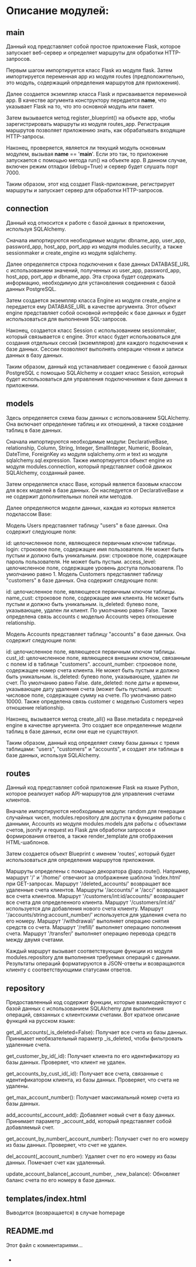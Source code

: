 # Описание модулей:

## main

Данный код представляет собой простое приложение Flask, которое запускает веб-сервер и определяет маршруты для обработки HTTP-запросов.

Первым шагом импортируется класс Flask из модуля flask. Затем импортируется переменная app из модуля routes (предположительно, это модуль, содержащий определения маршрутов для приложения).

Далее создается экземпляр класса Flask и присваивается переменной app. В качестве аргумента конструктору передается __name__, что указывает Flask на то, что это основной модуль или пакет.

Затем вызывается метод register_blueprint() на объекте app, чтобы зарегистрировать маршруты из модуля routes_app. Регистрация маршрутов позволяет приложению знать, как обрабатывать входящие HTTP-запросы.

Наконец, проверяется, является ли текущий модуль основным модулем, вызывая __name__ == '__main__'. Если это так, то приложение запускается с помощью метода run() на объекте app. В данном случае, включен режим отладки (debug=True) и сервер будет слушать порт 7000.

Таким образом, этот код создает Flask-приложение, регистрирует маршруты и запускает сервер для обработки HTTP-запросов.

## connection

Данный код относится к работе с базой данных в приложении, используя SQLAlchemy.

Сначала импортируются необходимые модули: dbname_app, user_app, password_app, host_app, port_app из модуля modules.security, а также sessionmaker и create_engine из модуля sqlalchemy.

Далее определяется строка подключения к базе данных DATABASE_URL с использованием значений, полученных из user_app, password_app, host_app, port_app и dbname_app. Эта строка будет содержать информацию, необходимую для установления соединения с базой данных PostgreSQL.

Затем создается экземпляр класса Engine из модуля create_engine и передается ему DATABASE_URL в качестве аргумента. Этот объект engine представляет собой основной интерфейс к базе данных и будет использоваться для выполнения SQL-запросов.

Наконец, создается класс Session с использованием sessionmaker, который связывается с engine. Этот класс будет использоваться для создания отдельных сессий (экземпляров) для каждого подключения к базе данных. Сессии позволяют выполнять операции чтения и записи данных в базу данных.

Таким образом, данный код устанавливает соединение с базой данных PostgreSQL с помощью SQLAlchemy и создает класс Session, который будет использоваться для управления подключениями к базе данных в приложении.

## models

Здесь определяется схема базы данных с использованием SQLAlchemy.
Она включает определение таблиц и их отношений, а также создание таблиц в базе данных.

Сначала импортируются необходимые модули: DeclarativeBase, relationship, Column, String, Integer, SmallInteger, Numeric, Boolean, DateTime, ForeignKey из модуля sqlalchemy.orm и text из модуля sqlalchemy.sql.expression. Также импортируется объект engine из модуля modules.connection, который представляет собой движок SQLAlchemy, созданный ранее.

Затем определяется класс Base, который является базовым классом для всех моделей в базе данных. Он наследуется от DeclarativeBase и не содержит дополнительных полей или методов.

Далее определяются модели данных, каждая из которых является подклассом Base:

Модель Users представляет таблицу "users" в базе данных. Она содержит следующие поля:

id: целочисленное поле, являющееся первичным ключом таблицы.
login: строковое поле, содержащее имя пользователя. Не может быть пустым и должно быть уникальным.
psw: строковое поле, содержащее пароль пользователя. Не может быть пустым.
access_level: целочисленное поле, содержащее уровень доступа пользователя. По умолчанию равно 1.
Модель Customers представляет таблицу "customers" в базе данных. Она содержит следующие поля:

id: целочисленное поле, являющееся первичным ключом таблицы.
name_cust: строковое поле, содержащее имя клиента. Не может быть пустым и должно быть уникальным.
is_deleted: булево поле, указывающее, удален ли клиент. По умолчанию равно False.
Также определена связь accounts с моделью Accounts через отношение relationship.

Модель Accounts представляет таблицу "accounts" в базе данных. Она содержит следующие поля:

id: целочисленное поле, являющееся первичным ключом таблицы.
cust_id: целочисленное поле, являющееся внешним ключом, связанным с полем id в таблице "customers".
account_number: строковое поле, содержащее номер счета клиента. Не может быть пустым и должно быть уникальным.
is_deleted: булево поле, указывающее, удален ли счет. По умолчанию равно False.
date_deleted: поле даты и времени, указывающее дату удаления счета (может быть пустым).
amount: числовое поле, содержащее сумму на счете. По умолчанию равно 10000.
Также определена связь customer с моделью Customers через отношение relationship.

Наконец, вызывается метод create_all() на Base.metadata с передачей engine в качестве аргумента. Это создает все определенные модели таблиц в базе данных, если они еще не существуют.

Таким образом, данный код определяет схему базы данных с тремя таблицами: "users", "customers" и "accounts", и создает эти таблицы в базе данных, используя SQLAlchemy.

## routes

Данный код представляет собой приложение Flask на языке Python, которое реализует набор API-маршрутов для управления счетами клиентов.

Вначале импортируются необходимые модули: random для генерации случайных чисел, modules.repository для доступа к функциям работы с данными, Accounts из модуля modules.models для работы с объектами счетов, jsonify и request из Flask для обработки запросов и формирования ответов, а также render_template для отображения HTML-шаблонов.

Затем создается объект Blueprint с именем 'routes', который будет использоваться для определения маршрутов приложения.

Маршруты определены с помощью декоратора @app.route(). Например, маршрут '/' и '/home/' отвечают за отображение шаблона 'index.html' при GET-запросах. Маршрут '/deleted_accounts/' возвращает все удаленные счета клиентов. Маршруты '/accounts/' и '/acc/' возвращают все счета клиентов. Маршрут '/customers/int:id/accounts/' возвращает все счета для определенного клиента. Маршрут '/customers/int:id/' используется для добавления нового счета клиенту. Маршрут '/accounts/string:account_number/' используется для удаления счета по его номеру. Маршрут '/withdrawal/' выполняет операцию снятия средств со счета. Маршрут '/refill/' выполняет операцию пополнения счета. Маршрут '/transfer/' выполняет операцию перевода средств между двумя счетами.

Каждый маршрут вызывает соответствующие функции из модуля modules.repository для выполнения требуемых операций с данными. Результаты операций форматируются в JSON-ответы и возвращаются клиенту с соответствующими статусами ответов.

## repository

Предоставленный код содержит функции, которые взаимодействуют с базой данных с использованием SQLAlchemy для выполнения операций, связанных с клиентскими счетами. Вот краткое описание функций на русском языке:

get_all_accounts(_is_deleted=False): Получает все счета из базы данных. Принимает необязательный параметр _is_deleted, чтобы фильтровать удаленные счета.

get_customer_by_id(_id): Получает клиента по его идентификатору из базы данных. Проверяет, что клиент не удален.

get_accounts_by_cust_id(_id): Получает все счета, связанные с идентификатором клиента, из базы данных. Проверяет, что счета не удалены.

get_max_account_number(): Получает максимальный номер счета из базы данных.

add_accounts(_account_add): Добавляет новый счет в базу данных. Принимает параметр _account_add, который представляет собой добавляемый счет.

get_account_by_number(_account_number): Получает счет по его номеру из базы данных. Проверяет, что счет не удален.

del_account(_account_number): Удаляет счет по его номеру из базы данных. Помечает счет как удаленный.

update_account_balance(_account_number, _new_balance): Обновляет баланс счета по его номеру в базе данных.

## templates/index.html

Выводится (возвращается) в случае homepage

## README.md

Этот файл с комментариями...

* ###
